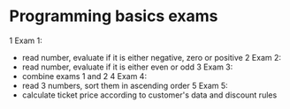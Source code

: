 # Programming basics exams

1 Exam 1:
  - read number, evaluate if it is either negative, zero or positive
2 Exam 2:
  - read number, evaluate if it is either even or odd
3 Exam 3:
  - combine exams 1 and 2
4 Exam 4:
  - read 3 numbers, sort them in ascending order
5 Exam 5:
  - calculate ticket price according to customer's data and discount rules